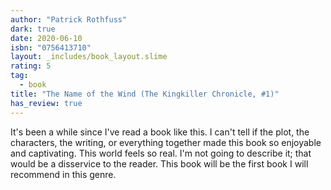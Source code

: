 ```yaml
---
author: "Patrick Rothfuss"
dark: true
date: 2020-06-10
isbn: "0756413710"
layout: _includes/book_layout.slime
rating: 5
tag:
  - book
title: "The Name of the Wind (The Kingkiller Chronicle, #1)"
has_review: true
---
```


It's been a while since I've read a book like this. I can't tell if the plot, the characters, the writing, or everything together made this book so enjoyable and captivating. This world feels so real. I'm not going to describe it; that would be a disservice to the reader. This book will be the first book I will recommend in this genre.
